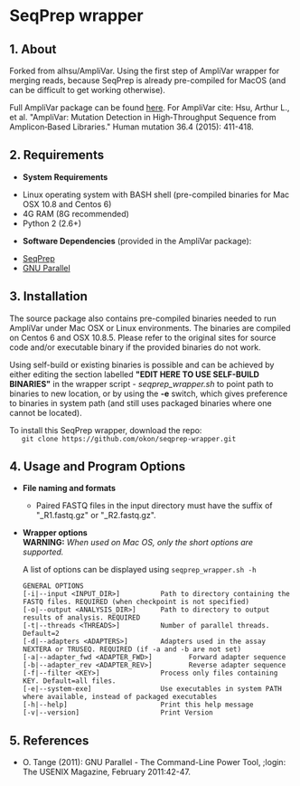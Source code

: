 SeqPrep wrapper
========

## 1. About  
Forked from alhsu/AmpliVar. 
Using the first step of AmpliVar wrapper for merging reads, because SeqPrep is already pre-compiled for MacOS (and can be difficult to get working otherwise).

Full AmpliVar package can be found [here](https://github.com/alhsu/AmpliVar). For AmpliVar cite: 
Hsu, Arthur L., et al. "AmpliVar: Mutation Detection in High‐Throughput Sequence from Amplicon‐Based Libraries." Human mutation 36.4 (2015): 411-418.

## 2. Requirements  
+ **System Requirements**     
 * Linux operating system with BASH shell (pre-compiled binaries for Mac OSX 10.8 and Centos 6)  
 * 4G RAM (8G recommended)
 * Python 2 (2.6+)  

+ **Software Dependencies** (provided in the AmpliVar package):  
 * [SeqPrep](https://github.com/jstjohn/SeqPrep)      
 * [GNU Parallel](http://www.gnu.org/software/parallel/)

## 3. Installation     
  The source package also contains pre-compiled binaries needed to run AmpliVar under Mac OSX or Linux environments. 
  The binaries are compiled on Centos 6 and OSX 10.8.5. Please refer to the original sites for source code and/or 
  executable binary if the provided binaries do not work.  
  
  Using self-build or existing binaries is possible and can be achieved by either editing the section labelled 
  **"EDIT HERE TO USE SELF-BUILD BINARIES"** in the  wrapper script - *seqprep_wrapper.sh* to point path to 
  binaries to new location, or by using the **-e** switch, which gives preference to binaries in system path (and 
  still uses packaged binaries where one cannot be located).   
  
  To install this SeqPrep wrapper, download the repo:   
  ```    git clone https://github.com/okon/seqprep-wrapper.git    ```  



## 4. Usage and Program Options    
+ **File naming and formats**   
	 * Paired FASTQ files in the input directory must have the suffix of "_R1.fastq.gz" or "_R2.fastq.gz".  


+ **Wrapper options**   
     **WARNING:** *When used on Mac OS, only the short options are supported.*   
     
     A list of options can be displayed using ```seqprep_wrapper.sh -h```   
     
     ```   
     GENERAL OPTIONS   
     [-i|--input <INPUT_DIR>]          Path to directory containing the FASTQ files. REQUIRED (when checkpoint is not specified)  
     [-o|--output <ANALYSIS_DIR>]      Path to directory to output results of analysis. REQUIRED   
     [-t|--threads <THREADS>]          Number of parallel threads. Default=2  
     [-d|--adapters <ADAPTERS>]        Adapters used in the assay NEXTERA or TRUSEQ. REQUIRED (if -a and -b are not set)  
     [-a|--adapter_fwd <ADAPTER_FWD>]         Forward adapter sequence  
     [-b|--adapter_rev <ADAPTER_REV>]         Reverse adapter sequence  
     [-f|--filter <KEY>]               Process only files containing KEY. Default=all files.  
     [-e|--system-exe]                 Use executables in system PATH where available, instead of packaged executables  
     [-h|--help]                       Print this help message  
     [-v|--version]                    Print Version  
    
     ```     



## 5. References
 * O. Tange (2011): GNU Parallel - The Command-Line Power Tool, ;login: The USENIX Magazine, February 2011:42-47.



